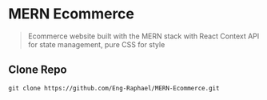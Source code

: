 # MERN Ecommerce

> Ecommerce website built with the MERN stack with React Context API for state management, pure CSS for style

## Clone Repo 

```
git clone https://github.com/Eng-Raphael/MERN-Ecommerce.git
```